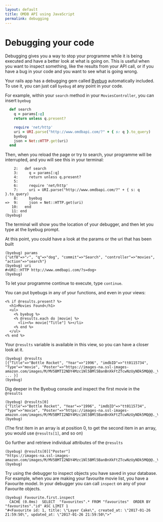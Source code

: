 ```yaml
---
layout: default
title: OMDB API using JavaScript
permalink: debugging
---
```


# Debugging your code

Debugging gives you a way to stop your programme while it is being executed and have a better look at what is going on. This is useful when you want to inspect something, like the results from your API call, or if you have a bug in your code and you want to see what is going wrong.

Your rails app has a debugging gem called [Byebug](https://github.com/deivid-rodriguez/byebug) automatically included. To use it, you can just call `byebug` at any point in your code.

For example, within your `search` method in your `MoviesController`, you can insert `byebug`

```ruby
  def search
    q = params[:q]
    return unless q.present?

    require 'net/http'
    uri = URI.parse("http://www.omdbapi.com/?" + { s: q }.to_query)
    byebug
    json = Net::HTTP.get(uri)
  end
```

Then, when you reload the page or try to search, your programme will be interrupted, and you will see this in your terminal:

```
    2:   def search
    3:     q = params[:q]
    4:     return unless q.present?
    5:
    6:     require 'net/http'
    7:     uri = URI.parse("http://www.omdbapi.com/?" + { s: q }.to_query)
    8:     byebug
=>  9:     json = Net::HTTP.get(uri)
   10:   end
   11: end
(byebug)
```

The terminal will show you the location of your debugger, and then let you type at the byebug prompt.

At this point, you could have a look at the params or the uri that has been built

```
(byebug) params
{"utf8"=>"✓", "q"=>"dog", "commit"=>"Search", "controller"=>"movies", "action"=>"search"}
(byebug) uri
#<URI::HTTP http://www.omdbapi.com/?s=dog>
(byebug)
```

To let your programme continue to execute, type `continue`.

You can put byebugs in any of your functions, and even in your views:

```erb
<% if @results.present? %>
  <h1>Movies Found</h1>
  <ul>
    <% byebug %>
    <% @results.each do |movie| %>
      <li><%= movie["Title"] %></li>
    <% end %>
  </ul>
<% end %>
```

Your `@results` variable is available in this view, so you can have a closer look at it.

```
(byebug) @results
[{"Title"=>"Bottle Rocket", "Year"=>"1996", "imdbID"=>"tt0115734", "Type"=>"movie", "Poster"=>"https://images-na.ssl-images-amazon.com/images/M/MV5BMTI2NDY4Mzc1Nl5BMl5BanBnXkFtZTcwNzUyNDk5MQ@@._V1_SX300.jpg"}, ... }]
(byebug)
```

Dig deeper in the Byebug console and inspect the first movie in the `@results`

```
(byebug) @results[0]
{"Title"=>"Bottle Rocket", "Year"=>"1996", "imdbID"=>"tt0115734", "Type"=>"movie", "Poster"=>"https://images-na.ssl-images-amazon.com/images/M/MV5BMTI2NDY4Mzc1Nl5BMl5BanBnXkFtZTcwNzUyNDk5MQ@@._V1_SX300.jpg"}
(byebug)
```

(The first item in an array is at position 0, to get the second item in an array, you would use `@results[1]`, and so on)

Go further and retrieve individual attributes of the `@results`

```
(byebug) @results[0]["Poster"]
"https://images-na.ssl-images-amazon.com/images/M/MV5BMTI2NDY4Mzc1Nl5BMl5BanBnXkFtZTcwNzUyNDk5MQ@@._V1_SX300.jpg"
(byebug)
```

Try using the debugger to inspect objects you have saved in your database. For example, when you are making your favourite movie list, you have a Favourite model. In your debugger you can call `inspect` on any of your Favourite objects. 

```
(byebug) Favourite.first.inspect
  CACHE (0.0ms)  SELECT  "favourites".* FROM "favourites"  ORDER BY "favourites"."id" ASC LIMIT 1
"#<Favourite id: 1, title: \"Layer Cake\", created_at: \"2017-01-26 21:59:50\", updated_at: \"2017-01-26 21:59:50\">"
```
